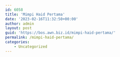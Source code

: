 ```yaml
---
id: 6058
title: 'Mimpi Haid Pertama'
date: '2023-02-16T11:32:50+00:00'
author: admin
layout: post
guid: 'https://bos.awn.biz.id/mimpi-haid-pertama/'
permalink: /mimpi-haid-pertama/
categories:
    - Uncategorized
---
```


